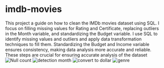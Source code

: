 # imdb-movies
This project a guide on how to clean the IMDb movies dataset using SQL. I focus on filling missing values for Rating and Certificate, replacing outliers in the Month variable, and standardizing the Budget variable. I use SQL to identify missing values and outliers and apply data transformation techniques to fill them. Standardizing the Budget and Income variable ensures consistency, making data analysis more accurate and reliable. These steps are crucial for ensuring accurate analysis of the dataset
![Null count](https://user-images.githubusercontent.com/58242856/234460369-3f9f0091-8ae4-4867-a9f7-0e952694cf0d.PNG)
![detection month](https://user-images.githubusercontent.com/58242856/234460382-085d14e7-dd50-4ee4-b657-4363164e260a.PNG)
![convert to dollar](https://user-images.githubusercontent.com/58242856/234460396-ee504d9f-ed68-404a-b0fe-59a01a251c73.PNG)
![genre](https://user-images.githubusercontent.com/58242856/234460409-f9d7427a-55ff-45ba-b13a-c43ed39c7a6b.PNG)

